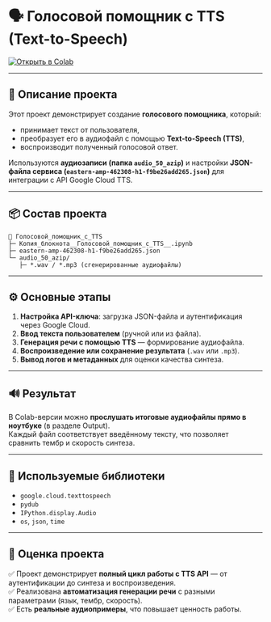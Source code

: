 # 🗣️ Голосовой помощник с TTS (Text-to-Speech)

[![Открыть в Colab](https://colab.research.google.com/assets/colab-badge.svg)](https://colab.research.google.com/drive/1T427XjaU118VJEfiBlUc6oubthBGu6cL?usp=sharing)

---

## 🎯 Описание проекта

Этот проект демонстрирует создание **голосового помощника**, который:
- принимает текст от пользователя,
- преобразует его в аудиофайл с помощью **Text-to-Speech (TTS)**,
- воспроизводит полученный голосовой ответ.

Используются **аудиозаписи (папка `audio_50_azip`)** и настройки **JSON-файла сервиса (`eastern-amp-462308-h1-f9be26add265.json`)** для интеграции с API Google Cloud TTS.

---

## 📦 Состав проекта

```
📁 Голосовой_помощник_с_TTS
├─ Копия_блокнота__Голосовой_помощник_с_TTS__.ipynb
├─ eastern-amp-462308-h1-f9be26add265.json
└─ audio_50_azip/
   ├─ *.wav / *.mp3 (сгенерированные аудиофайлы)
```

---

## ⚙️ Основные этапы

1. **Настройка API-ключа**: загрузка JSON-файла и аутентификация через Google Cloud.
2. **Ввод текста пользователем** (ручной или из файла).
3. **Генерация речи с помощью TTS** — формирование аудиофайла.
4. **Воспроизведение или сохранение результата** (`.wav` или `.mp3`).
5. **Вывод логов и метаданных** для оценки качества синтеза.

---

## 🔊 Результат

В Colab-версии можно **прослушать итоговые аудиофайлы прямо в ноутбуке** (в разделе Output).  
Каждый файл соответствует введённому тексту, что позволяет сравнить тембр и скорость синтеза.

---

## 🧩 Используемые библиотеки

- `google.cloud.texttospeech`
- `pydub`
- `IPython.display.Audio`
- `os`, `json`, `time`

---

## 🧠 Оценка проекта

✅ Проект демонстрирует **полный цикл работы с TTS API** — от аутентификации до синтеза и воспроизведения.  
✅ Реализована **автоматизация генерации речи** с разными параметрами (язык, тембр, скорость).  
✅ Есть **реальные аудиопримеры**, что повышает ценность работы.  
